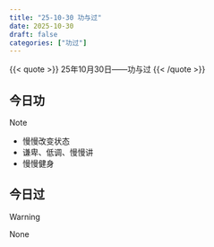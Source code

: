 ```yaml
---
title: "25-10-30 功与过"
date: 2025-10-30
draft: false
categories: ["功过"]
---
```


{{< quote >}}
25年10月30日——功与过
{{< /quote >}}
<!--more-->

## 今日功
>[!Note]
> - 慢慢改变状态
> - 谦卑、低调、慢慢讲
> - 慢慢健身

## 今日过
>[!WARNING]
> None




